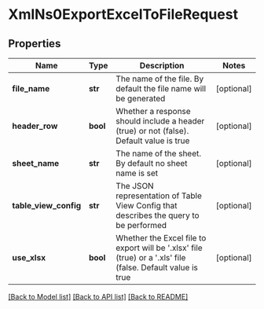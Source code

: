 # XmlNs0ExportExcelToFileRequest

## Properties
Name | Type | Description | Notes
------------ | ------------- | ------------- | -------------
**file_name** | **str** | The name of the file. By default the file name will be generated | [optional] 
**header_row** | **bool** | Whether a response should include a header (true) or not (false). Default value is true | [optional] 
**sheet_name** | **str** | The name of the sheet. By default no sheet name is set | [optional] 
**table_view_config** | **str** | The JSON representation of Table View Config that describes the query to be performed | [optional] 
**use_xlsx** | **bool** | Whether the Excel file to export will be &#39;.xlsx&#39; file (true) or a &#39;.xls&#39; file (false. Default value is true | [optional] 

[[Back to Model list]](../README.md#documentation-for-models) [[Back to API list]](../README.md#documentation-for-api-endpoints) [[Back to README]](../README.md)


